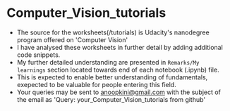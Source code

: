 # Computer_Vision_tutorials

- The source for the worksheets(/tutorials) is Udacity's nanodegree program offered on 'Computer Vision'
- I have analysed these worksheets in further detail by adding additional code snippets. 
- My further detailed understanding are presented in `Remarks/My learnings` section located towards end of each notebook (.ipynb) file.
- This is expected to enable better understanding of fundamentals, exepected to be valuable for people entering this field. 
- Your queries may be sent to anoopkini@gmail.com with the subject of the email as 'Query: your_Computer_Vision_tutorials from github'
